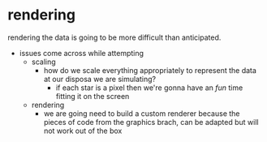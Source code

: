 # rendering

rendering the data is going to be more difficult than anticipated.

* issues come across while attempting
  * scaling
    * how do we scale everything appropriately to represent the data at our disposa we are simulating?
      * if each star is a pixel then we're gonna have an *fun* time fitting it on the screen
  * rendering
    * we are going need to build a custom renderer because the pieces of code from the graphics brach, can be adapted but will not work out of the box

